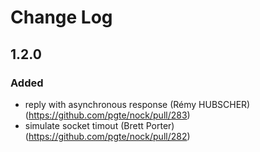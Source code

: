 # Change Log

## 1.2.0

### Added
- reply with asynchronous response (Rémy HUBSCHER) (https://github.com/pgte/nock/pull/283)
- simulate socket timout (Brett Porter) (https://github.com/pgte/nock/pull/282)